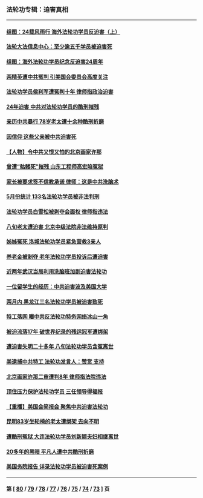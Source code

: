 ### 法轮功专辑：迫害真相
---
#### [组图：24载风雨行 海外法轮功学员反迫害（上）](../../pages/nf4379/n14031583.md?07290430) 
#### [法轮大法信息中心：至少逾五千学员被迫害死](../../pages/nf4379/n14043255.md?07290430) 
#### [组图：海外法轮功学员纪念反迫害24周年](../../pages/nf4379/n14037675.md?07290430) 
#### [两精英遭中共冤判 引美国会委员会高度关注](../../pages/nf4379/n14026429.md?07290430) 
#### [法轮功学员侯利军遭冤判十年 律师指政治迫害](../../pages/nf4379/n14020465.md?07290430) 
#### [24年迫害 中共对法轮功学员的酷刑摧残](../../pages/nf4379/n14016856.md?07290430) 
#### [亲历中共暴行 78岁老太遭十余种酷刑折磨](../../pages/nf4379/n14016167.md?07290430) 
#### [因信仰 这些父亲被中共迫害死](../../pages/nf4379/n14015381.md?07290430) 
#### [【人物】令中共又恨又怕的北京画家许那](../../pages/nf4379/n14015698.md?07290430) 
#### [曾遭“骷髅死”摧残 山东工程师高宏陷冤狱](../../pages/nf4379/n14014585.md?07290430) 
#### [家长被要求签不信教承诺 律师：这是中共洗脑术](../../pages/nf4379/n14014255.md?07290430) 
#### [5月份统计 133名法轮功学员被非法判刑](../../pages/nf4379/n14013124.md?07290430) 
#### [法轮功学员白雪松被剥夺会面权 律师指违法](../../pages/nf4379/n14012545.md?07290430) 
#### [八旬老太遭迫害 北京中级法院非法维持原判](../../pages/nf4379/n14011579.md?07290430) 
#### [姊姊冤死 洛城法轮功学员紧急营救3亲人](../../pages/nf4379/n14011859.md?07290430) 
#### [养老金被剥夺 老年法轮功学员投诉后遭迫害](../../pages/nf4379/n14011154.md?07290430) 
#### [近两年武汉当局利用洗脑班加剧迫害法轮功](../../pages/nf4379/n14009413.md?07290430) 
#### [一位留学生的经历：中共迫害波及美国大学](../../pages/nf4379/n14008375.md?07290430) 
#### [两月内 黑龙江三名法轮功学员被迫害致死](../../pages/nf4379/n14006552.md?07290430) 
#### [特工落网 曝中共反法轮功特务网络冰山一角](../../pages/nf4379/n14006412.md?07290430) 
#### [被迫流落17年 破世界纪录的残运冠军遭绑架](../../pages/nf4379/n14006004.md?07290430) 
#### [遭迫害失明二十多年 八旬法轮功学员含冤离世](../../pages/nf4379/n14005431.md?07290430) 
#### [美逮捕中共特工 法轮功发言人：赞赏 支持](../../pages/nf4379/n14005107.md?07290430) 
#### [北京画家许那二审遭判8年 律师指法院违法](../../pages/nf4379/n14004182.md?07290430) 
#### [顶住压力保护法轮功学员 三任领导得福报](../../pages/nf4379/n14002440.md?07290430) 
#### [【重播】美国会简报会 聚焦中共迫害法轮功](../../pages/nf4379/n14002932.md?07290430) 
#### [昆明83岁坐轮椅的老太遭绑架 去向不明](../../pages/nf4379/n14000874.md?07290430) 
#### [遭酷刑冤狱 大连法轮功学员刘新颖夫妇相继离世](../../pages/nf4379/n13998111.md?07290430) 
#### [20多年的黑暗 平凡人遭中共酷刑折磨](../../pages/nf4379/n13997976.md?07290430) 
#### [美国务院报告 详录法轮功学员被迫害死案例](../../pages/nf4379/n13997752.md?07290430) 

---
#### 第 [ [80](./80.md?07290430) / [79](./79.md?07290430) / [78](./78.md?07290430) / [77](./77.md?07290430) / [76](./76.md?07290430) / [75](./75.md?07290430) / [74](./74.md?07290430) / [73](./73.md?07290430) ] 页
